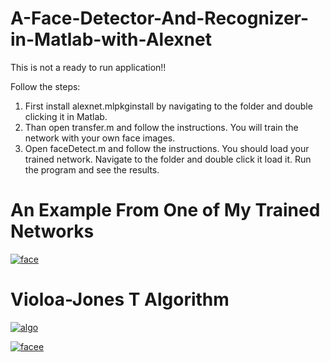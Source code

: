# A-Face-Detector-And-Recognizer-in-Matlab-with-Alexnet

This is not a ready to run application!!

Follow the steps:

1) First install alexnet.mlpkginstall by navigating to the folder and double clicking it in Matlab.
2) Than open transfer.m and follow the instructions. You will train the network with your own face images.
3) Open faceDetect.m and follow the instructions. You should load your trained network. Navigate to the folder and double click it load it. Run the program and see the results.

# An Example From One of My Trained Networks

<a href="https://ibb.co/fJGwEo"><img src="https://preview.ibb.co/i817LT/face.png" alt="face" border="0"></a>

# Violoa-Jones T Algorithm

<a href="https://imgbb.com/"><img src="https://image.ibb.co/iSACn8/algo.jpg" alt="algo" border="0"></a>

<a href="https://imgbb.com/"><img src="https://image.ibb.co/c6OREo/facee.png" alt="facee" border="0"></a>
